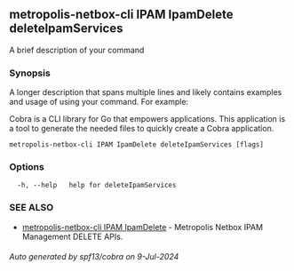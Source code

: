 ## metropolis-netbox-cli IPAM IpamDelete deleteIpamServices

A brief description of your command

### Synopsis

A longer description that spans multiple lines and likely contains examples
and usage of using your command. For example:

Cobra is a CLI library for Go that empowers applications.
This application is a tool to generate the needed files
to quickly create a Cobra application.

```
metropolis-netbox-cli IPAM IpamDelete deleteIpamServices [flags]
```

### Options

```
  -h, --help   help for deleteIpamServices
```

### SEE ALSO

* [metropolis-netbox-cli IPAM IpamDelete]()	 - Metropolis Netbox IPAM Management DELETE APIs.

###### Auto generated by spf13/cobra on 9-Jul-2024
